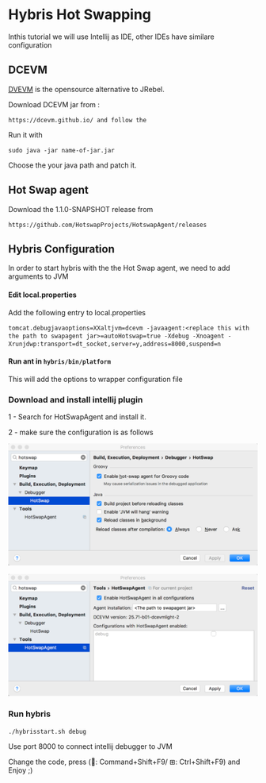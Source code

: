 # Hybris Hot Swapping

Inthis tutorial we will use Intellij as IDE, other IDEs have similare configuration

## DCEVM 

[DVEVM](https://dcevm.github.io/) is the opensource alternative to JRebel.

Download DCEVM jar from :
```
https://dcevm.github.io/ and follow the 
```
Run it with 
```
sudo java -jar name-of-jar.jar
```
Choose the your java path and patch it.

## Hot Swap agent

Download the 1.1.0-SNAPSHOT release from 
```
https://github.com/HotswapProjects/HotswapAgent/releases
```

## Hybris Configuration

In order to start hybris with the the Hot Swap agent, we need to add arguments to JVM  

#### Edit local.properties

Add the following entry to local.properties

```
tomcat.debugjavaoptions=XXaltjvm=dcevm -javaagent:<replace this with the path to swapagent jar>=autoHotswap=true -Xdebug -Xnoagent -Xrunjdwp:transport=dt_socket,server=y,address=8000,suspend=n
```

#### Run ant in `hybris/bin/platform`


This will add the options to wrapper configuration file

### Download and install intellij plugin

1 - Search for HotSwapAgent and install it.

2 - make sure the configuration is as follows

![IntelliJ config 1](./imgs/1.png "Intellij config 1")

![IntelliJ config 2](./imgs/2.png "Intellij config 2")



### Run hybris

```
./hybrisstart.sh debug
```

Use port 8000 to connect intellij debugger to JVM

Change the code, press (: Command+Shift+F9/ ⊞: Ctrl+Shift+F9) and Enjoy ;)

